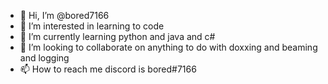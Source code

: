 - 👋 Hi, I’m @bored7166
- 👀 I’m interested in learning to code
- 🌱 I’m currently learning python and java and c#
- 💞️ I’m looking to collaborate on anything to do with doxxing and beaming and logging
- 📫 How to reach me discord is bored#7166

<!---
bored7166/bored7166 is a ✨ special ✨ repository because its `README.md` (this file) appears on your GitHub profile.
You can click the Preview link to take a look at your changes.
--->
